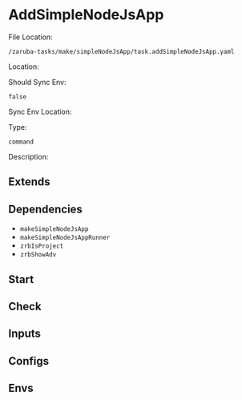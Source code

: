 
# AddSimpleNodeJsApp

File Location:

    /zaruba-tasks/make/simpleNodeJsApp/task.addSimpleNodeJsApp.yaml


Location:




Should Sync Env:

    false


Sync Env Location:




Type:

    command


Description:





## Extends




## Dependencies

* `makeSimpleNodeJsApp`
* `makeSimpleNodeJsAppRunner`
* `zrbIsProject`
* `zrbShowAdv`


## Start




## Check




## Inputs


## Configs


## Envs